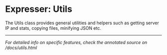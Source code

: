 # Expresser: Utils

The Utils class provides general utilities and helpers such as getting server IP and stats, copying files,
minifying JSON etc.

---

*For detailed info on specific features, check the annotated source on /docs/utils.html*
